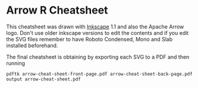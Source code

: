# Arrow R Cheatsheet

This cheatsheet was drawn with [Inkscape](inkscape.org) 1.1 and also the Apache Arrow logo.
Don't use older inkscape versions to edit the contents and if you edit the SVG files remember
to have Roboto Condensed, Mono and Slab installed beforehand.

The final cheatsheet is obtaining by exporting each SVG to a PDF and then running
```
pdftk arrow-cheat-sheet-front-page.pdf arrow-cheat-sheet-back-page.pdf output arrow-cheat-sheet.pdf
```
